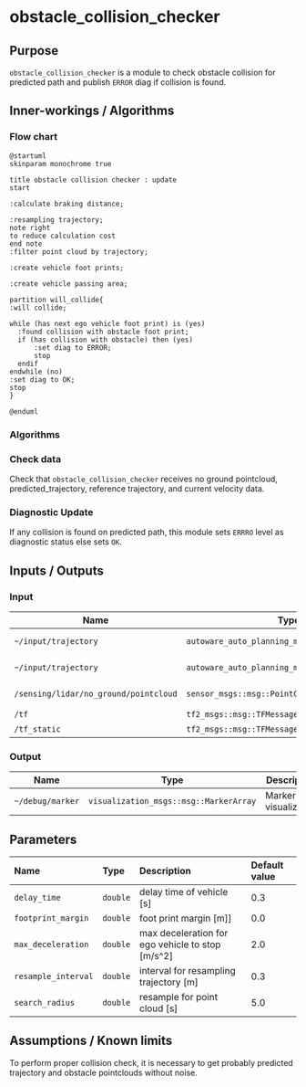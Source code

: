 # obstacle_collision_checker

## Purpose

`obstacle_collision_checker` is a module to check obstacle collision for predicted path and publish `ERROR` diag if collision is found.

## Inner-workings / Algorithms

### Flow chart

```plantuml
@startuml
skinparam monochrome true

title obstacle collision checker : update
start

:calculate braking distance;

:resampling trajectory;
note right
to reduce calculation cost
end note
:filter point cloud by trajectory;

:create vehicle foot prints;

:create vehicle passing area;

partition will_collide{
:will collide;

while (has next ego vehicle foot print) is (yes)
  :found collision with obstacle foot print;
  if (has collision with obstacle) then (yes)
      :set diag to ERROR;
      stop
  endif
endwhile (no)
:set diag to OK;
stop
}

@enduml
```

### Algorithms

### Check data

Check that `obstacle_collision_checker` receives no ground pointcloud, predicted_trajectory, reference trajectory, and current velocity data.

### Diagnostic Update

If any collision is found on predicted path, this module sets `ERRRO` level as diagnostic status else sets `OK`.

## Inputs / Outputs

### Input

| Name                                  | Type                                           | Description          |
| ------------------------------------- | ---------------------------------------------- | -------------------- |
| `~/input/trajectory`                  | `autoware_auto_planning_msgs::msg::Trajectory` | Reference trajectory |
| `~/input/trajectory`                  | `autoware_auto_planning_msgs::msg::Trajectory` | Predicted trajectory |
| `/sensing/lidar/no_ground/pointcloud` | `sensor_msgs::msg::PointCloud2`                | No ground pointcloud |
| `/tf`                                 | `tf2_msgs::msg::TFMessage`                     | TF                   |
| `/tf_static`                          | `tf2_msgs::msg::TFMessage`                     | TF static            |

### Output

| Name             | Type                                   | Description              |
| ---------------- | -------------------------------------- | ------------------------ |
| `~/debug/marker` | `visualization_msgs::msg::MarkerArray` | Marker for visualization |

## Parameters

| Name                | Type     | Description                                      | Default value |
| :------------------ | :------- | :----------------------------------------------- | :------------ |
| `delay_time`        | `double` | delay time of vehicle [s]                        | 0.3           |
| `footprint_margin`  | `double` | foot print margin [m]]                           | 0.0           |
| `max_deceleration`  | `double` | max deceleration for ego vehicle to stop [m/s^2] | 2.0           |
| `resample_interval` | `double` | interval for resampling trajectory [m]           | 0.3           |
| `search_radius`     | `double` | resample for point cloud [s]                     | 5.0           |

## Assumptions / Known limits

To perform proper collision check, it is necessary to get probably predicted trajectory and obstacle pointclouds without noise.
